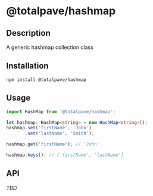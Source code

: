 # @totalpave/hashmap

## Description

A generic hashmap collection class

## Installation

`npm install @totalpave/hashmap`

## Usage

```typescript
import HashMap from '@totalpave/hashmap';

let hashmap: HashMap<string> = new HashMap<string>();
hashmap.set('firstName', 'John')
       .set('lastName', 'Smith');

hashmap.get('firstName'); // 'John'

hashmap.keys(); // ['firstName', 'lastName']
```

## API

_TBD_
